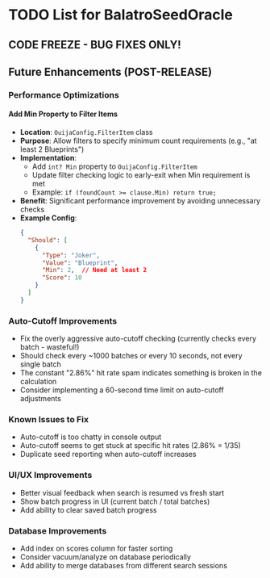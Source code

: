 # TODO List for BalatroSeedOracle

## CODE FREEZE - BUG FIXES ONLY!

## Future Enhancements (POST-RELEASE)

### Performance Optimizations

#### Add Min Property to Filter Items
- **Location**: `OuijaConfig.FilterItem` class
- **Purpose**: Allow filters to specify minimum count requirements (e.g., "at least 2 Blueprints")
- **Implementation**:
  - Add `int? Min` property to `OuijaConfig.FilterItem`
  - Update filter checking logic to early-exit when Min requirement is met
  - Example: `if (foundCount >= clause.Min) return true;`
- **Benefit**: Significant performance improvement by avoiding unnecessary checks
- **Example Config**:
  ```json
  {
    "Should": [
      {
        "Type": "Joker",
        "Value": "Blueprint", 
        "Min": 2,  // Need at least 2
        "Score": 10
      }
    ]
  }
  ```

### Auto-Cutoff Improvements
- Fix the overly aggressive auto-cutoff checking (currently checks every batch - wasteful!)
- Should check every ~1000 batches or every 10 seconds, not every single batch
- The constant "2.86%" hit rate spam indicates something is broken in the calculation
- Consider implementing a 60-second time limit on auto-cutoff adjustments

### Known Issues to Fix
- Auto-cutoff is too chatty in console output
- Auto-cutoff seems to get stuck at specific hit rates (2.86% = 1/35)
- Duplicate seed reporting when auto-cutoff increases

### UI/UX Improvements
- Better visual feedback when search is resumed vs fresh start
- Show batch progress in UI (current batch / total batches)
- Add ability to clear saved batch progress

### Database Improvements
- Add index on scores column for faster sorting
- Consider vacuum/analyze on database periodically
- Add ability to merge databases from different search sessions